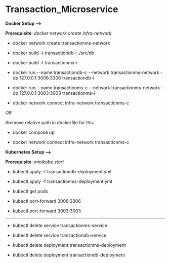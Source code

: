 # Transaction_Microservice

**Docker Setup -->**

**Prerequisite**: _docker network create infra-network_

- docker network create transactionms-network

- docker build -t transactiondb-i ./src/db

- docker build -t transactionms-i .

- docker run --name transactiondb-c --network transactionms-network -dp 127.0.0.1:3006:3306 transactiondb-i

- docker run --name transactionms-c --network transactionms-network -dp 127.0.0.1:3003:3003 transactionms-i

- docker network connect infra-network transactionms-c

_OR_

#remove relative path in dockerfile for this
- docker compose up

- docker network connect infra-network transactionms-c

**Kubernetes Setup -->**

**Prerequisite**: _minikube start_

- kubectl apply -f transactiondb-deployment.yml
  
- kubectl apply -f transactionms-deployment.yml

- kubectl get pods

- kubectl port-forward <dbpodname> 3006:3306

- kubectl port-forward <mspodname> 3003:3003

----------------------------------------------------

- kubectl delete service transactionms-service

- kubectl delete service transactiondb-service

- kubectl delete deployment transactionms-deployment

- kubectl delete deployment transactiondb-deployment
